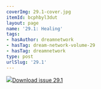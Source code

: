 ```yaml
---
coverImg: 29.1-cover.jpg
itemId: bcphbyl3dut
layout: page
name: '29.1: Healing'
tags:
- hasAuthor: dreamnetwork
- hasTag: dream-network-volume-29
- hasTag: dreamnetwork
type: post
urlSlug: '29.1'
---
```

<img class="card-journal-img" src="../images/29.1-rect.jpg"/><a href="../files/pdfs/Volume_29/29.1_healing.pdf" download="">Download issue 29.1</a>